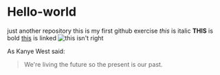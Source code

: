 # Hello-world
just another repository
this is my first github exercise
*this* is italic
__THIS__ is bold
[this](https://github.com/bilbobiber/Hello-world/edit/master/README.md) is linked
![this](/images/logo.png) isn't right

As Kanye West said:

> We're living the future so
> the present is our past.
